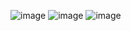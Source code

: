 ![image](https://github.com/user-attachments/assets/ed259059-dc5c-4dfc-a905-108027703ee1)
![image](https://github.com/user-attachments/assets/0ab92bbd-c4a5-43ee-b7d0-4b0816e91c09)
![image](https://github.com/user-attachments/assets/3dce02d7-8de3-447c-b212-958b2b10142e)
